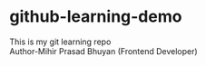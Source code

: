 # github-learning-demo
This is my git learning repo
<br>
Author-Mihir Prasad Bhuyan (Frontend Developer)


